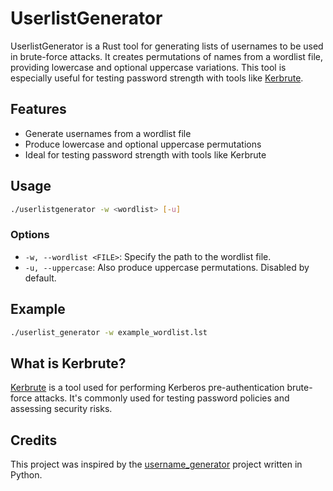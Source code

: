 # UserlistGenerator

UserlistGenerator is a Rust tool for generating lists of usernames to be used in brute-force attacks. It creates permutations of names from a wordlist file, providing lowercase and optional uppercase variations. This tool is especially useful for testing password strength with tools like [Kerbrute](https://github.com/ropnop/kerbrute).

## Features
- Generate usernames from a wordlist file
- Produce lowercase and optional uppercase permutations
- Ideal for testing password strength with tools like Kerbrute

## Usage
```bash
./userlistgenerator -w <wordlist> [-u]
```

### Options
- `-w, --wordlist <FILE>`: Specify the path to the wordlist file.
- `-u, --uppercase`: Also produce uppercase permutations. Disabled by default.

## Example
```bash
./userlist_generator -w example_wordlist.lst
```

## What is Kerbrute?
[Kerbrute](https://github.com/ropnop/kerbrute) is a tool used for performing Kerberos pre-authentication brute-force attacks. It's commonly used for testing password policies and assessing security risks.

## Credits
This project was inspired by the [username_generator](https://github.com/shroudri/username_generator) project written in Python.

